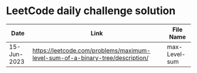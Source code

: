# LeetCode daily challenge solution

| Date | Link | File Name |
| ---- |---- | ----- |
| 15-Jun-2023 | <https://leetcode.com/problems/maximum-level-sum-of-a-binary-tree/description/> | max-Level-sum |
